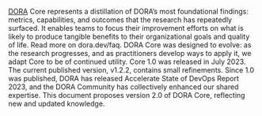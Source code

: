 [DORA](https://dora.dev/research) Core represents a distillation of DORA’s most foundational findings: metrics, capabilities, and outcomes that the research has repeatedly surfaced. It enables teams to focus their improvement efforts on what is likely to produce tangible benefits to their organizational goals and quality of life. Read more on dora.dev/faq.
DORA Core was designed to evolve: as the research progresses, and as practitioners develop ways to apply it, we adapt Core to be of continued utility.
Core 1.0 was released in July 2023. The current published version, v1.2.2, contains small refinements.
Since 1.0 was published, DORA has released Accelerate State of DevOps Report 2023, and the DORA Community has collectively enhanced our shared expertise. This document proposes version 2.0 of DORA Core, reflecting new and updated knowledge.
